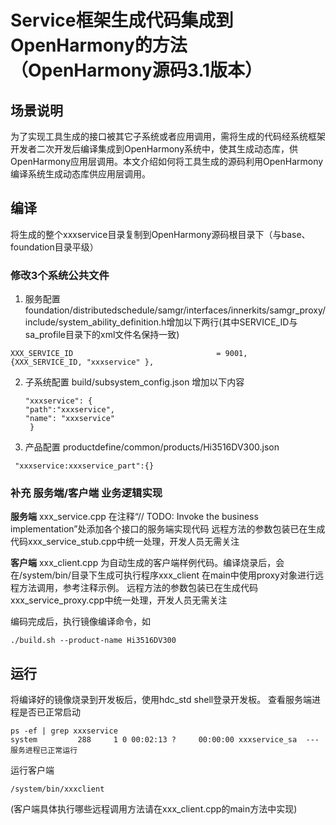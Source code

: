 # Service框架生成代码集成到OpenHarmony的方法（OpenHarmony源码3.1版本）

## 场景说明

为了实现工具生成的接口被其它子系统或者应用调用，需将生成的代码经系统框架开发者二次开发后编译集成到OpenHarmony系统中，使其生成动态库，供OpenHarmony应用层调用。本文介绍如何将工具生成的源码利用OpenHarmony编译系统生成动态库供应用层调用。

## 编译

将生成的整个xxxservice目录复制到OpenHarmony源码根目录下（与base、foundation目录平级）

### 修改3个系统公共文件

1. 服务配置
   foundation/distributedschedule/samgr/interfaces/innerkits/samgr_proxy/include/system_ability_definition.h增加以下两行(其中SERVICE_ID与sa_profile目录下的xml文件名保持一致)

  ```
XXX_SERVICE_ID                                = 9001,
{XXX_SERVICE_ID, "xxxservice" },
  ```

2. 子系统配置
   build/subsystem_config.json
   增加以下内容

   ```
   "xxxservice": {
   "path":"xxxservice",
   "name": "xxxservice"
    }
   ```

3. 产品配置
   productdefine/common/products/Hi3516DV300.json

```
 "xxxservice:xxxservice_part":{}
```

### 补充 服务端/客户端 业务逻辑实现

**服务端**
xxx_service.cpp
在注释“// TODO: Invoke the business implementation”处添加各个接口的服务端实现代码
远程方法的参数包装已在生成代码xxx_service_stub.cpp中统一处理，开发人员无需关注

**客户端**
xxx_client.cpp 为自动生成的客户端样例代码。编译烧录后，会在/system/bin/目录下生成可执行程序xxx_client
在main中使用proxy对象进行远程方法调用，参考注释示例。
远程方法的参数包装已在生成代码xxx_service_proxy.cpp中统一处理，开发人员无需关注

编码完成后，执行镜像编译命令，如

```
./build.sh --product-name Hi3516DV300
```


## 运行

将编译好的镜像烧录到开发板后，使用hdc_std shell登录开发板。
查看服务端进程是否已正常启动

```
ps -ef | grep xxxservice
system         288     1 0 00:02:13 ?     00:00:00 xxxservice_sa  --- 服务进程已正常运行
```


运行客户端

```
/system/bin/xxxclient 
```


 (客户端具体执行哪些远程调用方法请在xxx_client.cpp的main方法中实现)

